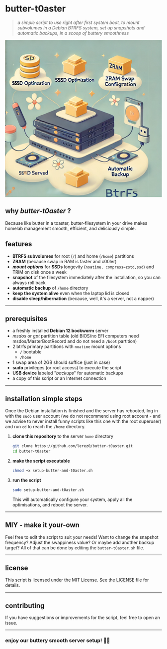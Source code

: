 # butter-t0aster
> *a simple script to use right after first system boot, to mount subvolumes in a Debian BTRFS system, set up snapshots and automatic backups, in a scoop of buttery smoothness*

![butter-t0aster-illustration](./ressources/butter-t0aster-illustration.webp)

## why **_butter-t0aster_** ?

Because like butter in a toaster, butter-filesystem in your drive makes homelab management smooth, efficient, and deliciously simple.

## features

- **BTRFS subvolumes** for root (`/`) and home (`/home`) partitions
- **ZRAM** (because swap in RAM is faster and c00ler)
- **_mount options_** for **SSDs** longevity (`noatime, compress=zstd,ssd`) and TRIM on disk once a week
- **snapshot** of the filesystem immediately after the installation, so you can always roll back
- **automatic backup** of `/home` directory
- **keep the system alive** even when the laptop lid is closed
- **disable sleep/hibernation** (because, well, it's a server, not a napper)

---

## prerequisites

- a freshly installed **Debian 12 bookworm** server
- *msdos* or *gpt* partition table (old BIOS/no EFI computers need msdos/MasterBootRecord and do not need a `/boot` partition)
- 2 btrfs primary partitions with `noatime` mount options
  - `/` bootable
  - `/home`
- 1 swap area of 2GB should suffice (just in case)
- **sudo** privileges (or root access) to execute the script
- **USB device** labeled "_backups_" for automatic backups
- a copy of this script or an Internet connection

---

## installation simple steps

Once the Debian installation is finished and the server has rebooted, log in with the `sudo` user account (we do not recommend using root account - and we advise to never install funny scripts like this one with the root superuser) and run `cd` to reach the `/home` directory.

1. **clone this repository** to the server `home` directory
   ```bash
   git clone https://github.com/lerez0/butter-t0aster.git
   cd butter-t0aster
   ```

2. **make the script executable**
   ```bash
   chmod +x setup-butter-and-t0aster.sh
   ```

3. **run the script**
   ```bash
   sudo setup-butter-and-t0aster.sh
   ```

   This will automatically configure your system, apply all the optimisations, and reboot the server.

---

## MIY - make it your-own

Feel free to edit the script to suit your needs! Want to change the snapshot frequency? Adjust the swappiness value? Or maybe add another backup target? All of that can be done by editing the `butter-t0aster.sh` file.

---

## license

This script is licensed under the MIT License. See the [LICENSE](LICENSE) file for details.

---

## contributing

If you have suggestions or improvements for the script, feel free to open an issue.


---

### **enjoy our buttery smooth server setup! 🍞🧈**
